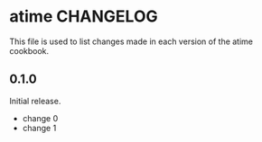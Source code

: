 # atime CHANGELOG

This file is used to list changes made in each version of the atime cookbook.

## 0.1.0

Initial release.

- change 0
- change 1
